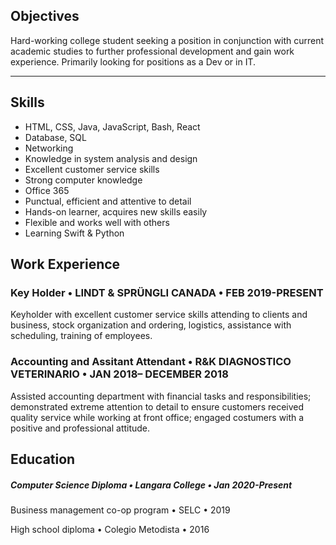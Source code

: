 ## Objectives
Hard-working college student seeking a position in conjunction with current academic studies to further professional development and gain work experience. Primarily looking for positions as a Dev or in IT.
***
## Skills
- HTML, CSS, Java, JavaScript, Bash, React
- Database, SQL
- Networking
- Knowledge in system analysis and design
- Excellent customer service skills 
- Strong computer knowledge
- Office 365
- Punctual, efficient and attentive to detail 
- Hands-on learner, acquires new skills easily
- Flexible and works well with others
- Learning Swift & Python



## Work Experience
### Key Holder • LINDT & SPRÜNGLI CANADA • FEB 2019-PRESENT
Keyholder with excellent customer service skills attending to clients and business, stock organization and ordering, logistics, assistance with scheduling, training of employees.

### Accounting and Assitant Attendant • R&K DIAGNOSTICO VETERINARIO • JAN 2018– DECEMBER 2018
Assisted accounting department with financial tasks and responsibilities; demonstrated extreme attention to detail to ensure customers received quality service while working at front office; engaged costumers with a positive and professional attitude.

## Education
##### Computer Science Diploma • Langara College • Jan 2020-Present

Business management co-op program • SELC • 2019

High school diploma • Colegio Metodista • 2016
